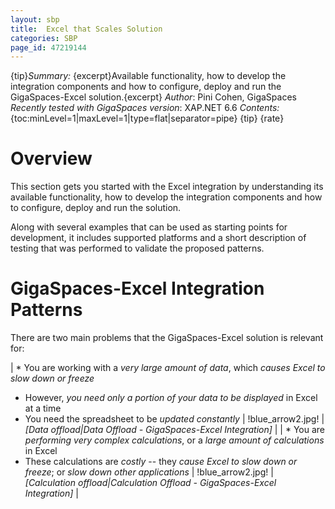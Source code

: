 ```yaml
---
layout: sbp
title:  Excel that Scales Solution
categories: SBP
page_id: 47219144
---
```


{tip}*Summary:* {excerpt}Available functionality, how to develop the integration components and how to configure, deploy and run the GigaSpaces-Excel solution.{excerpt}
*Author*: Pini Cohen, GigaSpaces
*Recently tested with GigaSpaces version*: XAP.NET 6.6
*Contents:*
{toc:minLevel=1|maxLevel=1|type=flat|separator=pipe}
{tip}
{rate}

#  Overview

This section gets you started with the Excel integration by understanding its available functionality, how to develop the integration components and how to configure, deploy and run the solution.

Along with several examples that can be used as starting points for development, it includes supported platforms and a short description of testing that was performed to validate the proposed patterns.

#  GigaSpaces-Excel Integration Patterns

There are two main problems that the GigaSpaces-Excel solution is relevant for:

| * You are working with a *very large amount of data*, which *causes Excel to slow down or freeze*
- However, *you need only a portion of your data to be displayed* in Excel at a time
- You need the spreadsheet to be *updated constantly* | !blue_arrow2.jpg! | *[Data offload|Data Offload - GigaSpaces-Excel Integration]* |
| * You are *performing very complex calculations*, or a *large amount of calculations* in Excel
- These calculations are *costly* -- they *cause Excel to slow down or freeze*; or *slow down other applications* | !blue_arrow2.jpg! | *[Calculation offload|Calculation Offload - GigaSpaces-Excel Integration]* |


